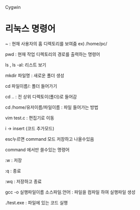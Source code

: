 Cygwin
# 리눅스 명령어
~ : 현재 사용자의 홈 디렉토리를 보여줌  ex) /home/pc/

pwd : 현재 작업 디렉토리의 경로를 출력하는 명령어

ls , ls -al: 리스트 보기

mkdir 파일명 : 새로운 폴더 생성

cd 파일이름/: 폴더 들어가기

cd .. : 전 상위 디렉토이(폴더)로 들어감

cd /home/유저이름/파일이름 : 파일 들어가는 방법

vim test.c : 편집기로 이동

i -> insert (코드 추가모드)

esc누르면 command 모드 저장하고 나올수있음

command 에서만 쓸수있는 명령어

:w : 저장

:q : 종료

:wq : 저장하고 종료

gcc -o 실행파일이름 소스파일.언어 : 파일을 컴파일 하여 실행파일 생성

./test.exe : 파일에 있는 코드 실행
